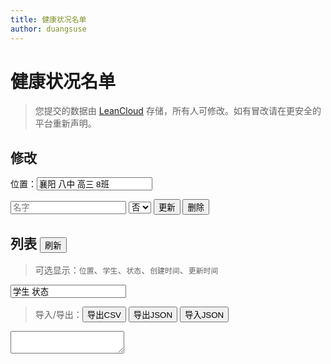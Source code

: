 ```yaml
---
title: 健康状况名单
author: duangsuse
---
```


# 健康状况名单

> 您提交的数据由 [LeanCloud](https://leancloud.cn) 存储，所有人可修改。如有冒改请在更安全的平台重新声明。

## 修改

位置：<input id="place" placeholder="列表的名字" value="襄阳 八中 高三 8班" />

<input id="name" placeholder="名字" />
<select id="status">
<option>否</option>
<option>是</option></select> <button id="do-submit">更新</button> <button id="do-destroy">删除</button>

<script src="//cdn.jsdelivr.net/npm/leancloud-storage@4.2/dist/av-min.js"></script>

<script src="app_model.js"></script>

<script src="lib.js"></script>
<script src="app.js"></script>

<script>
const
    place = id("place"),
    name = id("name"), status = id("status");
[place, name, status].forEach(persist);
const
    doSubmit = id("do-submit"),
    doDestroy = id("do-destroy");

function getData() {
    return { place: place.value, name: name.value, status: 是否.to(status.value) };
}

doSubmit.onclick = () => {
    runSubmit(getData())
    .then(alertChanges).catch(alert);
};
doDestroy.onclick = async () => {
    let challenge = new AppCaptcha();
    if (!await challenge.verify()) return;
    let {place, name} = getData();
    let record = await findInPlace(place, name);
    record.forEach(it => it.destroy()
    .then(r => alert(`已删除 ${DataList.show(r.attributes)}`)).catch(alert) ); //TODO null propga
};
</script>

## 列表 <button id="do-refresh">刷新</button>

> 可选显示：`位置`、`学生`、`状态`、`创建时间`、`更新时间`

<input id="list-fmt" placeholder="显示项目" value="学生 状态" />

> 导入/导出：<button id="do-export-csv">导出CSV</button> <button id="do-export-json">导出JSON</button> <button id="do-import-json">导入JSON</button>

<textarea id="export-data"></textarea>

<table id="list"></table>

<script>
const
    listFmt = id("list-fmt"),
    list = id("list"),
    exportData = id("export-data");
const
    doRefresh = id("do-refresh"),
    doExportCSV = id("do-export-csv"),
    doExportJSON = id("do-export-json"),
    doImportJSON = id("do-import-json");

let lastRecords; //last records

const csvConv = {
    to: xs => xs.map(it => Object.values(it)).map(row => row.join(",")).join("\n")
};

doRefresh.onclick = async () => {
    let all = await findAllInPlace(place.value); console.log(all)
    let plainRecords = all.map(mergeAVObject);
    lastRecords = plainRecords;
    runRefresh(plainRecords);
};

let exportDataGetset = [
    () => exportData.value,
    v => { exportData.value = v }
];
let tableGetset = [
    () => lastRecords,
    v => runRefresh(v)
];
enableDataConvert(exportDataGetset, tableGetset,
    [jsonConv, [doImportJSON, doExportJSON]],
    [csvConv, [null, doExportCSV]]);
</script>
